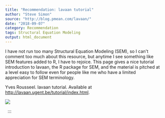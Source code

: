 ```yaml
---
title: "Recommendation: lavaan tutorial"
author: "Steve Simon"
source: "http://blog.pmean.com/lavaan/"
date: "2018-09-07"
category: Recommendation
tags: Structural Equation Modeling
output: html_document
---
```


I have not run too many Structural Equation Modeling (SEM), so I can't
comment too much about this resource, but anytime I see something like
SEM features added to R, I have to rejoice. This page gives a nice
tutorial introduction to lavaan, the R package for SEM, and the material
is pitched at a level easy to follow even for people like me who have a
limited appreciation for SEM terminology.

<!---More--->

Yves Rousseel. lavaan tutorial. Available at
<http://lavaan.ugent.be/tutorial/index.html>.

![](../../../images/lavaan01.png)



 
:::

